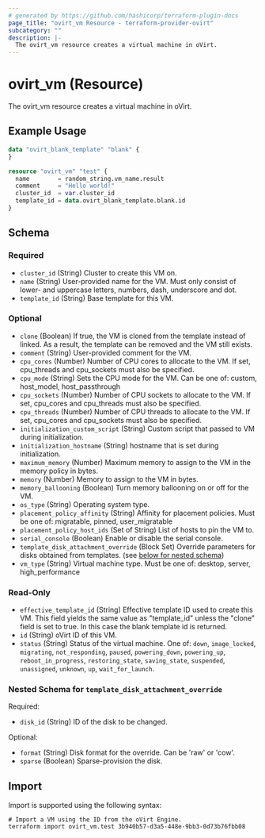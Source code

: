 ```yaml
---
# generated by https://github.com/hashicorp/terraform-plugin-docs
page_title: "ovirt_vm Resource - terraform-provider-ovirt"
subcategory: ""
description: |-
  The ovirt_vm resource creates a virtual machine in oVirt.
---
```


# ovirt_vm (Resource)

The ovirt_vm resource creates a virtual machine in oVirt.

## Example Usage

```terraform
data "ovirt_blank_template" "blank" {
}

resource "ovirt_vm" "test" {
  name        = random_string.vm_name.result
  comment     = "Hello world!"
  cluster_id  = var.cluster_id
  template_id = data.ovirt_blank_template.blank.id
}
```

<!-- schema generated by tfplugindocs -->
## Schema

### Required

- `cluster_id` (String) Cluster to create this VM on.
- `name` (String) User-provided name for the VM. Must only consist of lower- and uppercase letters, numbers, dash, underscore and dot.
- `template_id` (String) Base template for this VM.

### Optional

- `clone` (Boolean) If true, the VM is cloned from the template instead of linked. As a result, the template can be removed and the VM still exists.
- `comment` (String) User-provided comment for the VM.
- `cpu_cores` (Number) Number of CPU cores to allocate to the VM. If set, cpu_threads and cpu_sockets must also be specified.
- `cpu_mode` (String) Sets the CPU mode for the VM. Can be one of: custom, host_model, host_passthrough
- `cpu_sockets` (Number) Number of CPU sockets to allocate to the VM. If set, cpu_cores and cpu_threads must also be specified.
- `cpu_threads` (Number) Number of CPU threads to allocate to the VM. If set, cpu_cores and cpu_sockets must also be specified.
- `initialization_custom_script` (String) Custom script that passed to VM during initialization.
- `initialization_hostname` (String) hostname that is set during initialization.
- `maximum_memory` (Number) Maximum memory to assign to the VM in the memory policy in bytes.
- `memory` (Number) Memory to assign to the VM in bytes.
- `memory_ballooning` (Boolean) Turn memory ballooning on or off for the VM.
- `os_type` (String) Operating system type.
- `placement_policy_affinity` (String) Affinity for placement policies. Must be one of: migratable, pinned, user_migratable
- `placement_policy_host_ids` (Set of String) List of hosts to pin the VM to.
- `serial_console` (Boolean) Enable or disable the serial console.
- `template_disk_attachment_override` (Block Set) Override parameters for disks obtained from templates. (see [below for nested schema](#nestedblock--template_disk_attachment_override))
- `vm_type` (String) Virtual machine type. Must be one of: desktop, server, high_performance

### Read-Only

- `effective_template_id` (String) Effective template ID used to create this VM. 
		This field yields the same value as "template_id" unless the "clone" field is set to true. In this case the blank template id is returned.
- `id` (String) oVirt ID of this VM.
- `status` (String) Status of the virtual machine. One of: `down`, `image_locked`, `migrating`, `not_responding`, `paused`, `powering_down`, `powering_up`, `reboot_in_progress`, `restoring_state`, `saving_state`, `suspended`, `unassigned`, `unknown`, `up`, `wait_for_launch`.

<a id="nestedblock--template_disk_attachment_override"></a>
### Nested Schema for `template_disk_attachment_override`

Required:

- `disk_id` (String) ID of the disk to be changed.

Optional:

- `format` (String) Disk format for the override. Can be 'raw' or 'cow'.
- `sparse` (Boolean) Sparse-provision the disk.

## Import

Import is supported using the following syntax:

```shell
# Import a VM using the ID from the oVirt Engine.
terraform import ovirt_vm.test 3b940b57-d3a5-448e-9bb3-0d73b76fbb08
```
